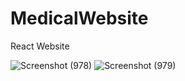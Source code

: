 # MedicalWebsite

React Website


![Screenshot (978)](https://user-images.githubusercontent.com/63407480/146420460-0b5542e7-7065-4358-8fe6-e522ed2e5167.png)
![Screenshot (979)](https://user-images.githubusercontent.com/63407480/146420689-e1d3b551-f17a-4298-8315-379d10f6ce8c.png)

